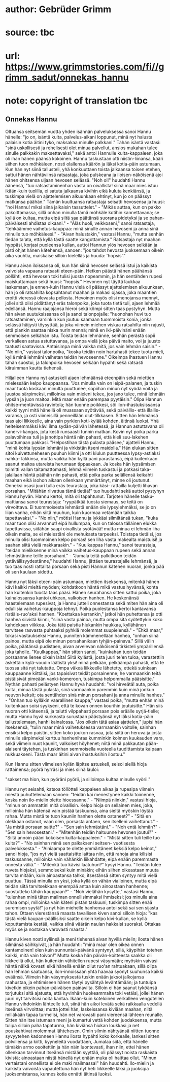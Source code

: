 # author: Gebrüder Grimm
# source: tbc
# url: https://www.grimmstories.com/fi//grimm_sadut/onnekas_hannu
# note: copyright of translation tbc

## Onnekas Hannu 

Oltuansa seitsemän vuotta yhden isännän palveluksessa sanoi Hannu
hänelle: "jo on, isäntä kulta, palvelus-aikani loppunut, minä nyt
halusta palaisin kotia äitini tykö, maksakaa minulle palkkani." Tähän
isäntä vastasi: "sinä uskollisesti ja rehelisesti olet minua palvellut,
ansios mukahan tulee sinulle palkkakin maksettavaksi," sekä antoi
Hannulle kulta-kappaleen, joka oli ihan hänen päänsä kokoinen. Hannu
taskustaan otti niistin-liinansa, kääri siihen tuon möhkäleen, nosti
olallensa käärön ja läksi kotia-päin astumaan. Kun hän nyt siinä
tallusteli, yhä konkuuttaen toista jalkaansa toisen etehen, sattui hänen
nähtäviinsä ratsastaja, joka pulskeana ja iloisen-näköisenä ajoi hänen
ohitsensa uljaan hevosen selässä. "Noh oi!" huudahti Hannu äänensä,
"tuo ratsastaminenhan vasta on oivallista! siinä maar mies istuu
ikään-kuin tuolilla, ei satuta jalkaansa kivihin eikä kuluta kenkiänsä,
ja tuskimpa vielä on ajattelemisen alkuunkaan ehtinyt, kun jo on päässyt
matkansa päähän." Tämän kuultuansa ratsastaja seisatti hevosensa ja
huusi: "hoi Hannu! miksi siinä jalkaisin tassuttelet." - "Mikäs
auttaa, kun on pakko pakoittamassa, sillä onhan minulla tämä möhkäle
kotihin kannettavana; se kyllä on kultaa, mutta eipä siltä saa päätänsä
suorana pidetyksi ja se pahan-päiväisesti ahdistaa olkaani." - "Äläs
huoli, veikkoseni," sanoi ratsastaja, "tehkäämme vaihetus-kauppaa:
minä sinulle annan hevoseni ja anna sinä minulle tuo möhkäleesi." -
"Aivan halustakin," vastasi Hannu, "mutta senhän tiedän ta'ata, että
kyllä tästä saatte kangottamista." Ratsastaja nyt maahan hyppäsi,
korjasi puoleensa kullan, auttoi Hannun ylös hevosen selkään ja pisti
ohjat hänen kätehensä, sanoen: "jos tahdot hevosta juoksemaan oikein
aika vauhtia, maiskaise silloin kielelläs ja huuda: 'hopsis'."

Hannu aivan iloissansa oli, kun hän siinä hevosen selässä istui ja
kaikista vaivoista vapaana ratsasti eteen-päin. Hetken päästä hänen
päähänsä pöllähti, että hevosen toki tulisi juosta nopeammin, ja hän
sentähden rupesi maiskuttamaan sekä huusi: "hopsis." Hevonen nyt
täyttä laukkaa laskemaan, ja ennen-kuin Hannu vielä oli päässyt
ajattelemisen alkuunkaan, hän jo oli ratsahilta kopsahtanut maahan ja
makasi ojassa, joka maantien eroitti vieressä olevasta pellosta.
Hevoinen myös olisi menojansa mennyt, jollei sitä olisi pidättänyt eräs
talonpoika, joka tuota tietä tuli, ajaen lehmää edellänsä. Hannu
raajojansa hieroi sekä kömpi sitten taas pystyhyn. Mutta hän aivan
suutuksissansa oli ja sanoi talonpojalle: "huonohan huvi tuo
ratsastaminen, varsinkin kun joutuu saamaan tuommoista konia, jonka
selässä häijysti töysyttää, ja joka viimein miehen viskaa ratsahilta
niin rajusti, että piankin saattaa niska nurin mennä; minä en
iki-päivinäni enään semmoisen selkähän istu. Toista teidän lehmänne,
senhän perästä sopii verkalleen astua astuttavansa, ja ompa vielä joka
päivä maito, voi ja juusto taatusti saatavissa. Antaisimpa minä vaikka
mitä, jos vain lehmän saisin." - "No niin," vastasi talonpoika,
"koska teidän noin hartahasti tekee tuota mieli, kyllä minä lehmäni
vaihetan teidän hevoseenne." Oikeimpa ihastuen Hannu tähän suostui, ja
talonpoika hevosen selkään hypähti sekä ratsasti kiiruimman kautta
tiehensä.

Hiljalleen Hannu nyt astuskeli ajaen lehmäänsä eteenpäin sekä miettien
mielessään kelpo kauppaansa. "Jos minulla vain on leipä-palanen, ja
tuskin maar tuota koskaan minulta puuttunee, sopiihan minun nyt syödä
voita ja juustoa särpimeksi, milloinka vain mieleni tekee, jos jano
tulee, minä lehmäin lypsän ja juon maitoa. Mitä maar enään parempaa
pyytäisin." Olipa Hannun ohitse-mentävissä ravintola; hän tuonne
poikkesi, söi ilon-ihastuksissansa kaikki tyyni mitä hänellä oli
muassaan syötävää, sekä päivällis- että illallis-varansa, ja osti
viimeisillä penneillään olut-tilkkasen. Sitten hän lehmänsä taas ajoi
liikkeelle, aina vain pyrkien koti-kylää kohden, äitinsä luoksi. Yhä
helteisemmäksi kävi ilma sydän-päivän lähetessä, ja Hannun astuttavana
oli kanervi-kangas, jota kesti runsaasti tunnin matkan. Kovin nyt poika
parka palavoihinsa tuli ja janottipa häntä niin pahasti, että kieli
suu-lakehen puuttumaan pakkasi. "Helpostihan tästä pulasta pääsee,"
ajatteli Hannu, "minä kohta lypsän lehmäni ja virkistän itseni
maidolla." Hän elukan sitten sitoi kuivettunehesen puuhun kiinni ja
otti kiulun puutteessa lypsy-astiaksi nahka- lakkinsa, mutta vaikka hän
kyllä pani parastansa, eipä kuitenkaan saanut maitoa utareista herumaan
tippaakaan. Ja koska hän lypsämisen toimitti vallan taitamattomasti,
lehmä viimein tuskastui ja potkasi taka-jalallaan häntä päähän niin
pahasti, että poika parka selällensä keikahti maahan eikä isohon aikaan
ollenkaan ymmärtänyt, minne oli joutunut. Onneksi osasi juuri tulla eräs
teurastaja, joka käsi- rattailla kuljetti lihavan porsahan. "Mitähän
riivattua tämä tietää!" tuo huudahti sekä auttoi pystyhyn Hannu hyvän.
Hannu kertoi, mitä oli tapahtunut. Tarjoten hänelle tasku-mattiansa
sanoi teurastaja: "ryypätkää tuosta siemaus, se teitä on virvoittava.
Ei tuommoisesta lehmästä enään ole lypsylehmäksi, se jo on liian vanha,
eihän siitä muuhun, kuin kuormaa vetämään taikka tapettavaksi." - "No
niin," mötisi Hannu ja lykkäsi silmiltänsä tukan, "kuka maar tuon
olisi arvannut! eipä hullumpaa, kun on talossa tälläinen elukka
tapettavissa, siitähän saapi oivallista syötävää! mutta minua ei lehmän
liha oikein maita, se ei mielestäni ole mehukasta tarpeeksi. Toistapa
tietäisi, jos minulla olisi tuommoinen kelpo porsas! sen liha vasta
makealta maistuisi! ja saahan siitä vielä makkaraakin." - "Kuulkappas
Hannu," sanoi teurastaja, "teidän mieliksenne minä vaikka
vaihetus-kauppaan rupeen sekä annan lehmästänne teille porsahani." -
"Jumala teitä palkitkoon teidän ystävällisyydestänne," huudahti Hannu,
jättäen teurastajalle lehmänsä, ja tuo taas nosti rattailta porsaan sekä
pisti Hannun kätehen nuoran, jonka pää oli sen kaulaan sidottu.

Hannu nyt läksi eteen-päin astumaan, miettien itseksensä, mitenkä hänen
kävi kaikki mieltä myöden; kohdatkoon häntä mikä vastus hyvänsä, kohta
hän kuitenkin tuosta taas pääsi. Hänen seurahansa sitten sattui poika,
joka kainalossansa kantoi uhkean, valkoisen hanhen. He keskenänsä
haastelemaan rupesivat, ja Hannu jutteli onnestansa sekä miten hän aina
oli edullisia vaihetus-kauppoja tehnyt. Poika puolestansa kertoi
kantavansa ristiäis-ruo'aksi hanhen. "Koettakaa kerrankin," jatkoi
hän puhettansa ja otti hanhea siivistä kiinni, "siinä vasta painoa,
mutta ompa sitä syötettykin koko kahdeksan viikkoa. Joka tätä paistia
hiukankin haukkaa, kyllähänen tarvitsee rasvasta puhtaaksi pyhkiä
molemmat suupielensä." - "Ehkä maar," tokasi vastaukseksi Hannu,
punniten kämmenellään hanhea, "onhan siinä painoa, mutta eipä ole minun
porsahanikaan tyhjän-painava." Sillä välin poika, päätänsä pudistaen,
aivan arvelevan näköisenä tirkisteli ympärillensä joka taholle.
"Kuulkappas," hän sitten sanoi, "kuinkahan tuon teidän porsaanne
lienee oikein laita! Siitä kylästä, josta juuri te'en tuloa,
varastettiin äskettäin kylä-voudin läätistä yksi! minä pelkään,
pelkäämpä pahasti, että te tuossa sitä nyt talutatte. Ompa väkeä
liikkeelle lähetetty, ettekä suinkaan kauppaanne kiittäisi, jos
tapaisivat teidät porsainenne; he varmaankin teitä pistäisivät pimeään
vanki-komeroon, tuskimpa helpommalla pääsisitte." Nythän pahasti
pelästyen Hannu hyvä huudahti: "voi hirveätä! auta, poika kulta, minua
tästä pulasta, sinä varmaankin paremmin kuin minä jonkun neuvon keksit;
ota sentähden sinä minun porsahani ja anna minulle hanhes." - "Onhan
tuo kylläkin vaarallinen kauppa," vastasi poika, "mutta enhän minä
kuitenkaan soisi syykseni, että te kovan onnen kourihin joutuisitte."
Hän siis nuoran otti käteensä, ja talutti vilppahasti porsaan pois
eräälle syrjä-tielle; mutta Hannu hyvä surkeasta surustaan päästyänsä
nyt läksi kotia-päin tallustelemaan, hanhi kainalossa. "Jos oikein tätä
asiaa ajattelen," jupisi hän itseksensä, "tulin maar minä
vaihetuksessa varmaankin voitolle; sainhan ensiksi kelpo paistin, sitten
koko joukon rasvaa, jota siitä on heruva ja josta minulle särpimeksi
karttuu hanhenihraa kumminkin kolmen kuukauden vara, sekä viimein nuot
kauniit, valkoiset höyhenet; niitä minä pakkautan pään-alaiseni
täytehen, ja tuskinhan semmoisella vuoteella tuudittamista kaipaan
nukkuakseni. Tästä maar äitini aivan ihastuksihin ilostuu."

Kun Hannu sitten viimeisen kylän läpitse astuskeli, seisoi siellä hioja
rattainensa; pyörä hyrräsi ja mies siinä lauloi:

"sakset ma hion, kun pyöräni pyörii,
ja silloimpa kultaa minulle vyörii."

Hannu nyt seisahti, katsoa töllötteli kappaleen aikaa ja rupesipa
viimein miestä puhuttelemaan sanoen: "teidän kai menestynee kaikki
toimenne, koska noin ilo-mielin olette hioessanne." - "Niimpä
niinkin," vastasi hioja, "minun on ammattini mitä oivallisin. Kelpo
hioja on sellainen mies, joka, milloinka hän kätensä vain pistää
taskuunsa, aina sieltä myöskin löytää rahaa. Mutta mistä te tuon kauniin
hanhen olette ostaneet?" - "Sitä en olekkaan ostanut, vaan olen,
porsasta antaen, sen itselleni vaihettanut." - "Ja mistä porsaan
saitte?" - "Sen sain lehmästäni." - "Noh entä lehmän?" - "Sen sain
hevosestani." - "Mitenhän teidän haltuunne hevonen joutui?" - "Siitä
annoin pääni kokoisen kulta-kappaleen." - "Mistä sitten tuli teille
tuo kulta?" - "No sainhan minä sen palkakseni seitsen- vuotisesta
palveluksesta." - "Ainiaampa te olette ymmärtäneet keksiä kelpo
keinot," sanoi hioja, "jos nyt vielä saattaisitte laittaa niin, että
rahoja aina kilisisi taskussanne, miiloinka vain vähänkin liikahdatte,
eipä enään paremmasta onnesta väliä." - "Mitenkä tuo kävisi
laatuhun?" kysyi Hannu. "Teidän tulee ruveta hiojaksi, semmoiseksi
kuin minäkin; eihän siihen oikeastaan muuta tarvita mitään, kuin
ainoastansa tahko, itsestänsä sitten syntyy mitä vielä puuttuu. Tässä
minulla on yksi, joka kyllä on vähän vialloinen, mutta eipä teidän siitä
tarvitsekkaan enempää antaa kuin ainoastaan hanhenne; suostutteko tähän
kauppaan?" - "Noh vielähän kysytte," vastasi Hannu, "tulenhan minä
täten mailman onnellisimmaksi ihmiseksi; jos minulla aina rahaa ompi,
milloinka vain käteni pistän taskuuni, tuskimpa sitten enää suremisen
syytä!" ja nyt hän miehelle hanhensa antoi sekä sai sen sijasta tahon.
Ottaen vierestänsä maasta tavallisen kiven sanoi silloin hioja: "kas
tästä vielä kaupan-päällisiksi saatte oikein kelpo kivi-kullan, se kyllä
koputtamista kestää, vaikka siinä väärän naulan hakkaisi suoraksi.
Ottakaa myös se ja nostakaa varovasti maasta."

Hannu kiven nosti syliinsä ja meni tiehensä aivan hyvillä mielin; ilosta
hänen silmänsä säihkyivät, ja hän huudahti: "minä maar olen oikea onnen
kantamoinen! olen kuin sunnuntai-päivänä syntynyt, sillä, käypihän
totehen kaikki, mitä vain toivon!" Mutta koska hän päivän-koitteesta
saakka oli liikkeellä ollut, hän kuitenkin vähitellen rupesi väsymään;
myöskin vaivasi häntä nälkä kovasti eikä hänellä enään ollut ruo'an
rahtuakaan, sillä olipa hän lehmän saatuansa, ilon-innoissaan yhtä
haavaa syönyt suuhunsa kaikki eväänsä. Viimein hän väsymyksestä tuskin
enään jaksoi jalkojansa raahustaa, ja ehtimiseen hänen täytyi pysähtyä
levähtämään; ja tuntuipa kivetkin oikein pahan-päiväisen painavilta.
Silloin ei hän saanut tyköänsä torjutuksi sitä ajatusta, että hyvinhän
huokeammalta toki vetäisi, jollei hänen juuri nyt tarvitsisi noita
kantaa. Ikään-kuin koteloinen verkalleen vengotellen Hannu vihdoinkin
lähteelle tuli, siinä hän aikoi levätä sekä raikkaalla vedellä itseänsä
virvoittaa; mutta jottei hän, laskeissansa kiviään maahan, niitä
milläkään tapaa turmelisi, hän net varovasti pani viereensä lähteen
reunalle. Sitten hän itse istumaan meni ja kumartui vettä kohden
juodaksensa, mutta tulipa silloin paha tapaturma, hän kiviänsä hiukan
loukkasi ja net pouskahtivat molemmat lähtehesen. Omin silmin nähtyänsä
niitten tuonne syvyytehen kadonneen Hannu ilosta hypähti koko korkealle,
lankesi sitten polvillensa ja kiitti, kyyneleitä vuodattaen, Jumalaa
siitä, että hänelle tämäkin armo osoitettiin ja hän näin luontevasti,
ihan niin, ettei hänen ollenkaan tarvinnut itseänsä mistään syyttää, oli
päässyt noista raskaista kivistä; ainoastaan niistä hänellä nyt enään
muka oli haittaa ollut. "Minun vertaistani onnellista ei ole maki
mailmassa!" hän huudahti. Ilo-mielin ja kaikista vaivoista vapautettuna
hän nyt heti liikkeelle läksi ja juoksipa juoksemistansa, kunnes kotia
ennätti äitinsä luoksi.
